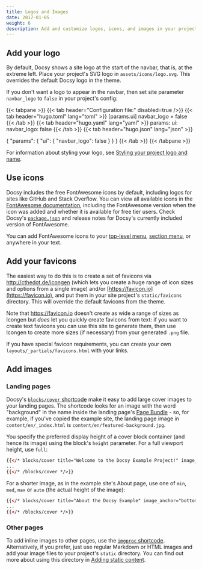 ```yaml
---
title: Logos and Images
date: 2017-01-05
weight: 6
description: Add and customize logos, icons, and images in your project.
---
```


## Add your logo

By default, Docsy shows a site logo at the start of the navbar, that is, at the
extreme left. Place your project's SVG logo in `assets/icons/logo.svg`. This
overrides the default Docsy logo in the theme.

If you don't want a logo to appear in the navbar, then set site parameter
`navbar_logo` to `false` in your project's config:

<!-- prettier-ignore-start -->
{{< tabpane >}}
{{< tab header="Configuration file:" disabled=true />}}
{{< tab header="hugo.toml" lang="toml" >}}
[params.ui]
navbar_logo = false
{{< /tab >}}
{{< tab header="hugo.yaml" lang="yaml" >}}
params:
  ui:
    navbar_logo: false
{{< /tab >}}
{{< tab header="hugo.json" lang="json" >}}

{
  "params": {
    "ui": {
      "navbar_logo": false
    }
  }
}
{{< /tab >}}
{{< /tabpane >}}
<!-- prettier-ignore-end -->

For information about styling your logo, see [Styling your project logo and
name][].

[Styling your project logo and name]:
  /docs/adding-content/lookandfeel/#styling-your-project-logo-and-name

## Use icons

Docsy includes the free FontAwesome icons by default, including logos for sites
like GitHub and Stack Overflow. You can view all available icons in the
[FontAwesome documentation](https://fontawesome.com/icons/), including the
FontAwesome version when the icon was added and whether it is available for free
tier users. Check Docsy's
[`package.json`](https://github.com/google/docsy/blob/main/package.json) and
release notes for Docsy's currently included version of FontAwesome.

You can add FontAwesome icons to your
[top-level menu](/docs/adding-content/navigation/#adding-icons-to-the-top-level-menu),
[section menu](/docs/adding-content/navigation/#add-icons-to-the-section-menu),
or anywhere in your text.

## Add your favicons

The easiest way to do this is to create a set of favicons via
http://cthedot.de/icongen (which lets you create a huge range of icon sizes and
options from a single image) and/or [https://favicon.io](https://favicon.io),
and put them in your site project's `static/favicons` directory. This will
override the default favicons from the theme.

Note that https://favicon.io doesn't create as wide a range of sizes as Icongen
but _does_ let you quickly create favicons from text: if you want to create text
favicons you can use this site to generate them, then use Icongen to create more
sizes (if necessary) from your generated `.png` file.

If you have special favicon requirements, you can create your own
`layouts/_partials/favicons.html` with your links.

## Add images

### Landing pages

Docsy's [`blocks/cover` shortcode](/docs/adding-content/shortcodes/#blockscover)
make it easy to add large cover images to your landing pages. The shortcode
looks for an image with the word "background" in the name inside the landing
page's [Page Bundle](https://gohugo.io/content-management/page-bundles/) - so,
for example, if you've copied the example site, the landing page image in
`content/en/_index.html` is `content/en/featured-background.jpg`.

You specify the preferred display height of a cover block container (and hence
its image) using the block's `height` parameter. For a full viewport height, use
`full`:

```html
{{</* blocks/cover title="Welcome to the Docsy Example Project!" image_anchor="top" height="full" */>}}
...
{{</* /blocks/cover */>}}
```

For a shorter image, as in the example site's About page, use one of `min`,
`med`, `max` or `auto` (the actual height of the image):

```html
{{</* blocks/cover title="About the Docsy Example" image_anchor="bottom" height="min" */>}}
...
{{</* /blocks/cover */>}}
```

### Other pages

To add inline images to other pages, use the
[`imgproc` shortcode](/docs/adding-content/shortcodes/#imgproc). Alternatively,
if you prefer, just use regular Markdown or HTML images and add your image files
to your project's `static` directory. You can find out more about using this
directory in
[Adding static content](/docs/adding-content/content/#adding-static-content).
